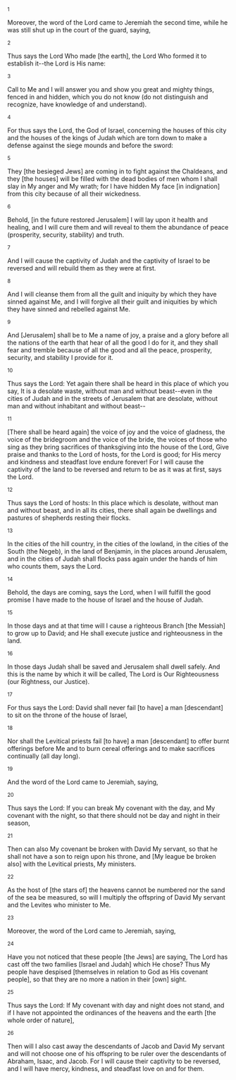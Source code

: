 <sup>1</sup> 

Moreover, the word of the Lord came to Jeremiah the second time, while he was still shut up in the court of the guard, saying, 

<sup>2</sup> 

Thus says the Lord Who made [the earth], the Lord Who formed it to establish it--the Lord is His name: 

<sup>3</sup> 

Call to Me and I will answer you and show you great and mighty things, fenced in and hidden, which you do not know (do not distinguish and recognize, have knowledge of and understand). 

<sup>4</sup> 

For thus says the Lord, the God of Israel, concerning the houses of this city and the houses of the kings of Judah which are torn down to make a defense against the siege mounds and before the sword: 

<sup>5</sup> 

They [the besieged Jews] are coming in to fight against the Chaldeans, and they [the houses] will be filled with the dead bodies of men whom I shall slay in My anger and My wrath; for I have hidden My face [in indignation] from this city because of all their wickedness. 

<sup>6</sup> 

Behold, [in the future restored Jerusalem] I will lay upon it health and healing, and I will cure them and will reveal to them the abundance of peace (prosperity, security, stability) and truth. 

<sup>7</sup> 

And I will cause the captivity of Judah and the captivity of Israel to be reversed and will rebuild them as they were at first. 

<sup>8</sup> 

And I will cleanse them from all the guilt and iniquity by which they have sinned against Me, and I will forgive all their guilt and iniquities by which they have sinned and rebelled against Me. 

<sup>9</sup> 

And [Jerusalem] shall be to Me a name of joy, a praise and a glory before all the nations of the earth that hear of all the good I do for it, and they shall fear and tremble because of all the good and all the peace, prosperity, security, and stability I provide for it. 

<sup>10</sup> 

Thus says the Lord: Yet again there shall be heard in this place of which you say, It is a desolate waste, without man and without beast--even in the cities of Judah and in the streets of Jerusalem that are desolate, without man and without inhabitant and without beast-- 

<sup>11</sup> 

[There shall be heard again] the voice of joy and the voice of gladness, the voice of the bridegroom and the voice of the bride, the voices of those who sing as they bring sacrifices of thanksgiving into the house of the Lord, Give praise and thanks to the Lord of hosts, for the Lord is good; for His mercy and kindness and steadfast love endure forever! For I will cause the captivity of the land to be reversed and return to be as it was at first, says the Lord. 

<sup>12</sup> 

Thus says the Lord of hosts: In this place which is desolate, without man and without beast, and in all its cities, there shall again be dwellings and pastures of shepherds resting their flocks. 

<sup>13</sup> 

In the cities of the hill country, in the cities of the lowland, in the cities of the South (the Negeb), in the land of Benjamin, in the places around Jerusalem, and in the cities of Judah shall flocks pass again under the hands of him who counts them, says the Lord. 

<sup>14</sup> 

Behold, the days are coming, says the Lord, when I will fulfill the good promise I have made to the house of Israel and the house of Judah. 

<sup>15</sup> 

In those days and at that time will I cause a righteous Branch [the Messiah] to grow up to David; and He shall execute justice and righteousness in the land. 

<sup>16</sup> 

In those days Judah shall be saved and Jerusalem shall dwell safely. And this is the name by which it will be called, The Lord is Our Righteousness (our Rightness, our Justice). 

<sup>17</sup> 

For thus says the Lord: David shall never fail [to have] a man [descendant] to sit on the throne of the house of Israel, 

<sup>18</sup> 

Nor shall the Levitical priests fail [to have] a man [descendant] to offer burnt offerings before Me and to burn cereal offerings and to make sacrifices continually (all day long). 

<sup>19</sup> 

And the word of the Lord came to Jeremiah, saying, 

<sup>20</sup> 

Thus says the Lord: If you can break My covenant with the day, and My covenant with the night, so that there should not be day and night in their season, 

<sup>21</sup> 

Then can also My covenant be broken with David My servant, so that he shall not have a son to reign upon his throne, and [My league be broken also] with the Levitical priests, My ministers. 

<sup>22</sup> 

As the host of [the stars of] the heavens cannot be numbered nor the sand of the sea be measured, so will I multiply the offspring of David My servant and the Levites who minister to Me. 

<sup>23</sup> 

Moreover, the word of the Lord came to Jeremiah, saying, 

<sup>24</sup> 

Have you not noticed that these people [the Jews] are saying, The Lord has cast off the two families [Israel and Judah] which He chose? Thus My people have despised [themselves in relation to God as His covenant people], so that they are no more a nation in their [own] sight. 

<sup>25</sup> 

Thus says the Lord: If My covenant with day and night does not stand, and if I have not appointed the ordinances of the heavens and the earth [the whole order of nature], 

<sup>26</sup> 

Then will I also cast away the descendants of Jacob and David My servant and will not choose one of his offspring to be ruler over the descendants of Abraham, Isaac, and Jacob. For I will cause their captivity to be reversed, and I will have mercy, kindness, and steadfast love on and for them.